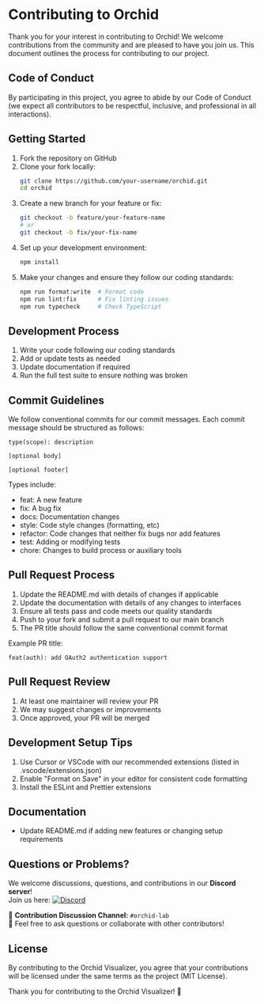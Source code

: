 # Contributing to Orchid

Thank you for your interest in contributing to Orchid! We welcome contributions from the community and are pleased to have you join us. This document outlines the process for contributing to our project.

## Code of Conduct

By participating in this project, you agree to abide by our Code of Conduct (we expect all contributors to be respectful, inclusive, and professional in all interactions).

## Getting Started

1. Fork the repository on GitHub
2. Clone your fork locally:
   ```bash
   git clone https://github.com/your-username/orchid.git
   cd orchid
   ```
3. Create a new branch for your feature or fix:
   ```bash
   git checkout -b feature/your-feature-name
   # or
   git checkout -b fix/your-fix-name
   ```
4. Set up your development environment:
   ```bash
   npm install
   
   ```
5. Make your changes and ensure they follow our coding standards:
   ```bash
   npm run format:write  # Format code
   npm run lint:fix      # Fix linting issues
   npm run typecheck     # Check TypeScript
   ```

## Development Process

1. Write your code following our coding standards
2. Add or update tests as needed
3. Update documentation if required
4. Run the full test suite to ensure nothing was broken

## Commit Guidelines

We follow conventional commits for our commit messages. Each commit message should be structured as follows:

```
type(scope): description

[optional body]

[optional footer]
```

Types include:
- feat: A new feature
- fix: A bug fix
- docs: Documentation changes
- style: Code style changes (formatting, etc)
- refactor: Code changes that neither fix bugs nor add features
- test: Adding or modifying tests
- chore: Changes to build process or auxiliary tools

## Pull Request Process

1. Update the README.md with details of changes if applicable
2. Update the documentation with details of any changes to interfaces
3. Ensure all tests pass and code meets our quality standards
4. Push to your fork and submit a pull request to our main branch
5. The PR title should follow the same conventional commit format

Example PR title:
```
feat(auth): add OAuth2 authentication support
```

## Pull Request Review

1. At least one maintainer will review your PR
2. We may suggest changes or improvements
3. Once approved, your PR will be merged

## Development Setup Tips

1. Use Cursor or VSCode with our recommended extensions (listed in .vscode/extensions.json)
2. Enable "Format on Save" in your editor for consistent code formatting
3. Install the ESLint and Prettier extensions

## Documentation

- Update README.md if adding new features or changing setup requirements

## Questions or Problems?

We welcome discussions, questions, and contributions in our **Discord server**!  
Join us here: [![Discord](https://img.shields.io/discord/1344898163898585138?logo=discord&color=5865F2)](https://discord.gg/m23GeqeS8D)

🔹 **Contribution Discussion Channel:** `#orchid-lab`  
🔹 Feel free to ask questions or collaborate with other contributors!

## License

By contributing to the Orchid Visualizer, you agree that your contributions will be licensed under the same terms as the project (MIT License).

Thank you for contributing to the Orchid Visualizer! 🌟 